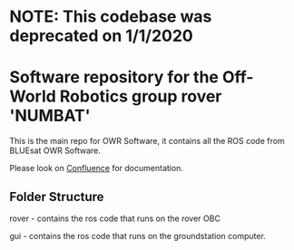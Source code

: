 # NOTE: This codebase was deprecated on 1/1/2020

# Software repository for the Off-World Robotics group rover 'NUMBAT'

This is the main repo for OWR Software, it contains all the ROS code from BLUEsat OWR Software. 

Please look on [Confluence](https://bluesat.atlassian.net/wiki/display/OWRS/Software+Module+Overview) for documentation.

## Folder Structure

rover - contains the ros code that runs on the rover OBC

gui - contains the ros code that runs on the groundstation computer.
